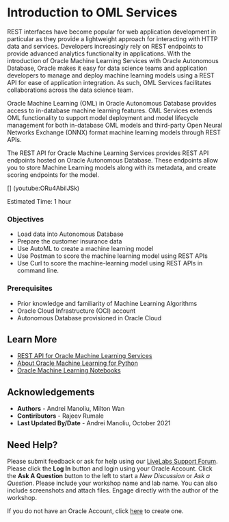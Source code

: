 # Introduction to OML Services

REST interfaces have become popular for web application development in particular as they provide a lightweight approach for interacting with HTTP data and services. Developers increasingly rely on REST endpoints to provide advanced analytics functionality in applications. With the introduction of Oracle Machine Learning Services with Oracle Autonomous Database, Oracle makes it easy for data science teams and application developers to manage and deploy machine learning models using a REST API for ease of application integration. As such, OML Services facilitates collaborations across the data science team.

Oracle Machine Learning (OML) in Oracle Autonomous Database provides access to in-database machine learning features. OML Services extends OML functionality to support model deployment and model lifecycle management for both in-database OML models and third-party Open Neural Networks Exchange (ONNX) format machine learning models through REST APIs.

The REST API for Oracle Machine Learning Services provides REST API endpoints hosted on Oracle Autonomous Database. These endpoints allow you to store Machine Learning models along with its metadata, and create scoring endpoints for the model.

[] (youtube:ORu4AbilJSk)

Estimated Time: 1 hour

### Objectives
* Load data into Autonomous Database
* Prepare the customer insurance data
* Use AutoML to create a machine learning model
* Use Postman to score the machine learning model using REST APIs  
* Use Curl to score the machine-learning model using REST APIs in command line.


### Prerequisites
* Prior knowledge and familiarity of Machine Learning Algorithms
* Oracle Cloud Infrastructure (OCI) account
* Autonomous Database provisioned in Oracle Cloud


## Learn More

* [REST API for Oracle Machine Learning Services](https://docs.oracle.com/en/database/oracle/machine-learning/omlss/omlss/index.html)
* [About Oracle Machine Learning for Python](https://docs.oracle.com/en/database/oracle/machine-learning/oml4py/1/index.html)
* [Oracle Machine Learning Notebooks](https://docs.oracle.com/en/database/oracle/machine-learning/oml-notebooks/)



## Acknowledgements
* **Authors** -  Andrei Manoliu, Milton Wan
* **Contiributors** - Rajeev Rumale
* **Last Updated By/Date** -  Andrei Manoliu, October 2021

## Need Help?
Please submit feedback or ask for help using our [LiveLabs Support Forum](https://community.oracle.com/tech/developers/categories/livelabsdiscussions). Please click the **Log In** button and login using your Oracle Account. Click the **Ask A Question** button to the left to start a *New Discussion* or *Ask a Question*.  Please include your workshop name and lab name.  You can also include screenshots and attach files.  Engage directly with the author of the workshop.

If you do not have an Oracle Account, click [here](https://profile.oracle.com/myprofile/account/create-account.jspx) to create one.
